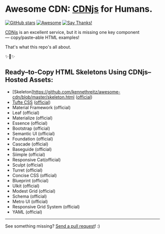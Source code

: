 # Awesome CDN: [CDNjs](https://cdnjs.com) for Humans.

[![GitHub stars](https://img.shields.io/github/stars/kennethreitz/awesome-cdn.svg?style=social&label=Star)](https://github.com/kennethreitz/awesome-coins)
[![Awesome](https://cdn.rawgit.com/sindresorhus/awesome/d7305f38d29fed78fa85652e3a63e154dd8e8829/media/badge.svg)](https://github.com/sindresorhus/awesome)
[![Say Thanks!](https://img.shields.io/badge/SayThanks-!-1EAEDB.svg)](https://saythanks.io/to/kennethreitz)

[CDNjs](https://cdnjs.com) is an excellent service, but it is missing one key component — copy/paste–able HTML examples! 

That's what this repo's all about. 

✨🍰✨

## Ready–to-Copy HTML Skeletons Using CDNjs–Hosted Assets:

- [Skeleton]https://github.com/kennethreitz/awesome-cdn/blob/master/skeleton.html ([official](http://getskeleton.com))
- [Tufte CSS](https://github.com/kennethreitz/awesome-cdn/blob/master/tufte-css.html) ([official](https://edwardtufte.github.io/tufte-css/))
- Material Framework (official)
- Leaf (official)
- Materialize (official)
- Essence (official)
- Bootstrap (official)
- Semantic UI (official)
- Foundation (official)
- Cascade (official)
- Baseguide (official)
- Siimple (official)
- Responsive Cat(official)
- Sculpt (official)
- Turret (official)
- Concise CSS (official)
- Blueprint (official)
- Ulkit (official)
- Modest Grid (official)
- Schema (official)
- Metro UI (official)
- Responsive Grid System (official)
- YAML (official)

-----------------------

See something missing? [Send a pull request](https://github.com/kennethreitz/awesome-cdn/pulls)! :)
